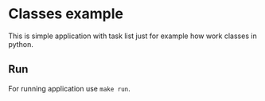 # Classes example

This is simple application with task list 
just for example how work classes in python.

## Run

For running application use `make run`.
